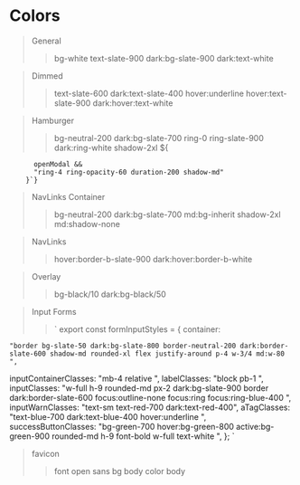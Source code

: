 # Colors

> General
>
> > bg-white text-slate-900 dark:bg-slate-900 dark:text-white

> Dimmed
>
> > text-slate-600 dark:text-slate-400 hover:underline hover:text-slate-900 dark:hover:text-white

> Hamburger
>
> > bg-neutral-200 dark:bg-slate-700 ring-0 ring-slate-900 dark:ring-white shadow-2xl ${

          openModal &&
          "ring-4 ring-opacity-60 duration-200 shadow-md"
        }`}

> NavLinks Container
>
> > bg-neutral-200 dark:bg-slate-700 md:bg-inherit shadow-2xl md:shadow-none

> NavLinks
>
> > hover:border-b-slate-900 dark:hover:border-b-white

> Overlay
>
> > bg-black/10 dark:bg-black/50

> Input Forms
>
> > ` export const formInputStyles = {
> > container:

    "border bg-slate-50 dark:bg-slate-800 border-neutral-200 dark:border-slate-600 shadow-md rounded-xl flex justify-around p-4 w-3/4 md:w-80 ",

inputContainerClasses: "mb-4 relative ",
labelClasses: "block pb-1 ",
inputClasses:
"w-full h-9 rounded-md px-2 dark:bg-slate-900 border dark:border-slate-600 focus:outline-none focus:ring focus:ring-blue-400 ",
inputWarnClasses:
"text-sm text-red-700 dark:text-red-400",
aTagClasses:
"text-blue-700 dark:text-blue-400 hover:underline ",
successButtonClasses:
"bg-green-700 hover:bg-green-800 active:bg-green-900 rounded-md h-9 font-bold w-full text-white ",
}; `

> favicon
>
> > font open sans
> > bg body
> > color body

